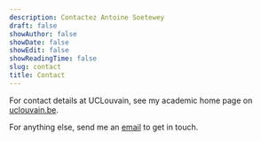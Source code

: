 ```yaml
---
description: Contactez Antoine Soetewey
draft: false
showAuthor: false
showDate: false
showEdit: false
showReadingTime: false
slug: contact
title: Contact
---
```


For contact details at UCLouvain, see my academic home page on <a href="https://uclouvain.be/en/directories/antoine.soetewey" target="_blank" rel="noopener">uclouvain.be</a>.

For anything else, send me an [email](mailto:ant.soetewey@gmail.com) to get in touch.